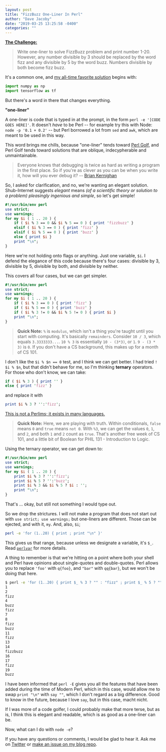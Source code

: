 ```yaml
---
layout: post
title: "FizzBuzz One-Liner In Perl"
author: "Dave Jacoby"
date: "2019-03-25 13:25:58 -0400"
categories: ""
---
```


**[The Challenge:](https://twitter.com/PerlWChallenge)**

> Write one-liner to solve FizzBuzz problem and print number 1-20.
> However, any number divisible by 3 should be replaced by the word fizz and any divisible by 5 by the word buzz. Numbers divisible by both become fizz buzz.

It's a common one, and [my all-time favorite solution](http://joelgrus.com/2016/05/23/fizz-buzz-in-tensorflow/) begins with:

```python
import numpy as np
import tensorflow as tf
```

But there's a word in there that changes everything.

**"one-liner"**

A one-liner is code that is typed in at the prompt, in the form `perl -e '[CODE GOES HERE]'`. It doesn't _have_ to be Perl -- for example try this with Node: `node -p '0.1 + 0.2'` -- but Perl borrowed a lot from `sed` and `awk`, which are meant to be used in this way.

This word brings me chills, because "one-liner" tends toward [Perl Golf](http://perlgolf.sourceforge.net/), and Perl Golf tends toward solutions that are oblique, indecypherable and unmaintainable.

> Everyone knows that debugging is twice as hard as writing a program in the first place. So if you're as clever as you can be when you write it, how will you ever debug it?
> -- [Brian Kernighan](https://en.wikiquote.org/wiki/Brian_Kernighan)

So, I asked for clarification, and no, we're wanting an elegant solution. Shub-Internet suggests _elegant_ means _(of a scientific theory or solution to a problem) pleasingly ingenious and simple_, so let's get simple!

```perl
#!/usr/bin/env perl
use strict;
use warnings;
for my $i ( 1 .. 20 ) {
    if ( $i % 3 == 0 && $i % 5 == 0 ) { print 'fizzbuzz' }
    elsif ( $i % 3 == 0 ) { print 'fizz' }
    elsif ( $i % 5 == 0 ) { print 'buzz' }
    else { print $i }
    print "\n";
}
```

Here we're not holding onto flags or anything. Just one variable, `$i`. I defend the elegance of this code because there's four cases: divisible by 3, divisible by 5, divisible by both, and divisible by neither.

This covers all four cases, but we can get simpler.

```perl
#!/usr/bin/env perl
use strict;
use warnings;
for my $i ( 1 .. 20 ) {
    if ( $i % 3 == 0 ) { print 'fizz' }
    if ( $i % 5 == 0 ) { print 'buzz' }
    if ( $i % 3 != 0 && $i % 5 != 0 ) { print $i }
    print "\n";
}
```

> **Quick Note:** `%` is `modulus`, which isn't a thing you're taught until you start with computing. It's basically `remainders`. Consider `10 / 3`, which equals `3.3333333...`. `10 % 3` is essentially `10 - (3*3)`, or `1`. `9 - (3 * 3)` is `0`. If you don't have a CS background, this makes up for a month of CS 101.

I don't like the `$i % $n == 0` test, and I think we can get better. I had tried `! $i % $n`, but that didn't behave for me, so I'm thinking **ternary** operators. For those who don't know, we can take:

```perl
if ( $i % 3 ) { print '' }
else { print 'fizz' }
```

and replace it with

```perl
print $i % 3 ? '':'fizz';
```

[This is not a Perlims; it exists in many languages.](https://en.wikipedia.org/wiki/%3F:)

> **Quick Note:** Here, we are playing with truth. Within conditionals, `false` means `0` and `true` means `not 0`. With `%3`, we can get the values `0`, `1`, and `2`, and both `1` and `2` count as `true`. That's another free week of CS 101, and a little bit of Boolean for PHIL 131 - Introduction to Logic.

Using the ternary operator, we can get down to:

```perl
#!/usr/bin/env perl
use strict;
use warnings;
for my $i ( 1 .. 20 ) {
    print $i % 3 ? '':'fizz';
    print $i % 5 ? '':'buzz';
    print $i % 3 && $i % 5 ? $i : '';
    print "\n";
}
```

That's ... okay, but still not something I would type out.

So we drop the strictures. I will not make a program that does not start out with `use strict; use warnings;` but one-liners are different. Those can be ejected, and with it, `my`. And, also, `$i`;

```bash
perl -e 'for (1..20) { print ; print "\n" }'
```

This gives us that range, because unless we designate a variable, it's `$_`. Read [`perlvar`](https://perldoc.perl.org/perlvar.html#SPECIAL-VARIABLES) for more details.

A thing to remember is that we're hitting on a point where both your shell and Perl have opinions about single-quotes and double-quotes. Perl allows you to replace `'foo'` with `q{foo}`, and `"bar"` with `qq{bar}`, but we won't be doing that here.

```bash
$ perl -e 'for (1..20) { print $_ % 3 ? "" : "fizz" ; print $_ % 5 ? "" : "buzz" ; print $_ % 3 && $_ % 5 ? $_ : "" ; print "\n" }'
1
2
fizz
4
buzz
fizz
7
8
fizz
buzz
11
fizz
13
14
fizzbuzz
16
17
fizz
19
buzz
```

I have been informed that `perl -E` gives you all the features that have been added during the time of Modern Perl, which in this case, would allow me to swap `print "\n"` with `say ""`, which I don't regard as a big difference. Good to know in the future, because I love `say`, but in this case, macht nicht.

If I was more of a code golfer, I could probably make that more terse, but as is, I think this is elegant and readable, which is as good as a one-liner can be.

Now, what can I do with `node -e`?

If you have any questions or comments, I would be glad to hear it. Ask me on [Twitter](https://twitter.com/jacobydave) or [make an issue on my blog repo](https://github.com/jacoby/jacoby.github.io).

